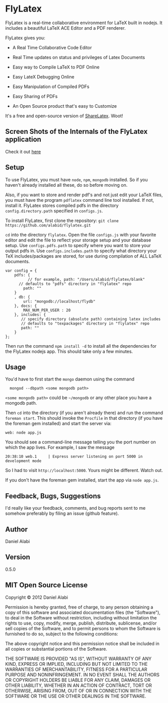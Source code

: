 FlyLatex
========

FlyLatex is a real-time collaborative environment for LaTeX built in nodejs.
It includes a beautiful LaTeX ACE Editor and a PDF renderer. 

FlyLatex gives you:

* A Real Time Collaborative Code Editor

* Real Time updates on status and privileges of Latex Documents

* Easy way to Compile LaTeX to PDF Online

* Easy LateX Debugging Online

* Easy Manipulation of Compiled PDFs

* Easy Sharing of PDFs

* An Open Source product that's easy to Customize

It's a free and open-source version of [ShareLatex](http://sharelatex.com).
Woot!

Screen Shots of the Internals of the FlyLatex application
---------------------------------------------------------

Check it out [here](http://alabidan.me/2012/07/31/flylatex-a-real-time-collaborative-environment-some-screen-shots-of-the-app/)

Setup
-----

To use FlyLatex, you must have `node`, `npm`, `mongodb` installed. So if you haven't already installed all these, do so before moving on.

Also, if you want to store and render pdf's and not just edit your LaTeX
files, you must
have the program `pdflatex` command line tool installed. If not, install
it. FlyLatex stores compiled pdfs in the directory 
`config.directory.path` specified in `configs.js`.

To install FlyLatex, first clone the repository: `git clone https://github.com/alabid/flylatex.git`

`cd` into the directory `flylatex`. Open the file `configs.js` with your favorite
editor and edit the file to reflect your storage setup and your database
setup. Use `configs.pdfs.path` to specify where you want to store
your output pdfs in. Use `configs.includes.path` to specify what directory
your TeX includes/packages are stored, for use during compilation of
ALL LaTeX documents.

	var config = {
	    pdfs: {
	    	  // for example, path: "/Users/alabid/flylatex/blank"
		  // defaults to "pdfs" directory in "flylatex" repo
	        path: ""
	    }
	    , db: {
	      	url: "mongodb://localhost/flydb"
	    }, docs: {
	        MAX_NUM_PER_USER : 20
	    }, includes: {
	       // specify directory (absolute path) containing latex includes
	       // defaults to "texpackages" directory in "flylatex" repo
	       path: ""
	    }	  	    	    
	};	      


Then run the command `npm install -d` to install all the dependencies for the
FlyLatex nodejs app. This should take only a few minutes.

Usage
-----

You'd have to first start the `mongo` daemon using the command

      mongod --dbpath <some mongodb path>

`<some mongodb path>` could be `~/mongodb` or any other place you have a mongodb
path.

Then `cd` into the directory (if you aren't already there) and run the command
 `foreman start`. This should invoke the `Procfile` in that directory (if you have the foreman gem installed) and start 
the server via:

    web: node app.js

You should see a command-line message telling you the port number on which the app lives. For example, I saw the message

    20:38:10 web.1     | Express server listening on port 5000 in development mode

So I had to visit `http://localhost:5000`. Yours might be different. Watch out.
    
If you don't have the foreman gem installed, start the app via `node app.js`.


Feedback, Bugs, Suggestions
---------------------------

I'd really like your feedback, comments, and bug reports sent to me
somehow preferably by filing an issue (github feature).


Author
------
Daniel Alabi

Version
-------
0.5.0

MIT Open Source License
-----------------------

Copyright &copy; 2012 Daniel Alabi

Permission is hereby granted, free of charge, to any person obtaining a copy of this software and associated documentation files (the "Software"), to deal in the Software without restriction, including without limitation the rights to use, copy, modify, merge, publish, distribute, sublicense, and/or sell copies of the Software, and to permit persons to whom the Software is furnished to do so, subject to the following conditions:

The above copyright notice and this permission notice shall be included in all copies or substantial portions of the Software.

THE SOFTWARE IS PROVIDED "AS IS", WITHOUT WARRANTY OF ANY KIND, EXPRESS OR IMPLIED, INCLUDING BUT NOT LIMITED TO THE WARRANTIES OF MERCHANTABILITY, FITNESS FOR A PARTICULAR PURPOSE AND NONINFRINGEMENT. IN NO EVENT SHALL THE AUTHORS OR COPYRIGHT HOLDERS BE LIABLE FOR ANY CLAIM, DAMAGES OR OTHER LIABILITY, WHETHER IN AN ACTION OF CONTRACT, TORT OR OTHERWISE, ARISING FROM, OUT OF OR IN CONNECTION WITH THE SOFTWARE OR THE USE OR OTHER DEALINGS IN THE SOFTWARE.
